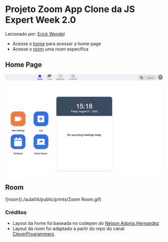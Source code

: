 # Projeto Zoom App Clone da JS Expert Week 2.0


Lecionado por: [Erick Wendel](https://github.com/ErickWendel)

- Acesse o [home](./aula04/public/pages/home/index.html) para acessar a home page
- Acesse o [room](./aula04/public/page/room/index.html) uma room específica

## Home Page

![home page](./aula04/public/prints/home.png)

## Room

![room](./aula04/public/prints/Zoom Room.gif)

### Créditos

- Layout da home foi baseada no codepen do [Nelson Adonis Hernandez](https://codepen.io/nelsonher019/pen/eYZBqOm)
- Layout da room foi adaptado a partir do repo do canal [CleverProgrammers](https://github.com/CleverProgrammers/nodejs-zoom-clone/blob/master/views/room.ejs)
